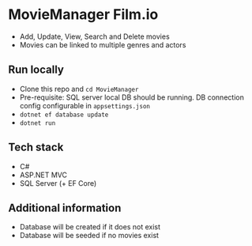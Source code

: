 # MovieManager Film.io

- Add, Update, View, Search and Delete movies
- Movies can be linked to multiple genres and actors

## Run locally

- Clone this repo and `cd MovieManager`
- Pre-requisite: SQL server local DB should be running. DB connection config configurable in `appsettings.json`
- `dotnet ef database update`
- `dotnet run`

## Tech stack

- C#
- ASP.NET MVC
- SQL Server (+ EF Core)

## Additional information

- Database will be created if it does not exist
- Database will be seeded if no movies exist
